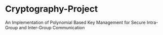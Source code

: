 # Cryptography-Project
An Implementation of Polynomial Based Key Management for Secure Intra-Group and Inter-Group Communication
